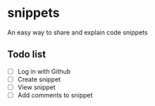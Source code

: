 # snippets
An easy way to share and explain code snippets

## Todo list

- [ ] Log in with Github
- [ ] Create snippet
- [ ] View snippet
- [ ] Add comments to snippet
